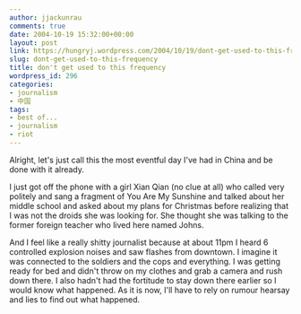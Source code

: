 ```yaml
---
author: jjackunrau
comments: true
date: 2004-10-19 15:32:00+00:00
layout: post
link: https://hungryj.wordpress.com/2004/10/19/dont-get-used-to-this-frequency/
slug: dont-get-used-to-this-frequency
title: don't get used to this frequency
wordpress_id: 296
categories:
- journalism
- 中国
tags:
- best of...
- journalism
- riot
---
```


Alright, let's just call this the most eventful day I've had in China and be done with it already.

I just got off the phone with a girl Xian Qian (no clue at all) who called very politely and sang a fragment of You Are My Sunshine and talked about her middle school and asked about my plans for Christmas before realizing that I was not the droids she was looking for.  She thought she was talking to the former foreign teacher who lived here named Johns.

And I feel like a really shitty journalist because at about 11pm I heard 6 controlled explosion noises and saw flashes from downtown.  I imagine it was connected to the soldiers and the cops and everything.  I was getting ready for bed and didn't throw on my clothes and grab a camera and rush down there.  I also hadn't had the fortitude to stay down there earlier so I would know what happened.  As it is now, I'll have to rely on rumour hearsay and lies to find out what happened.
